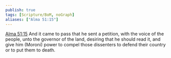 ```yaml
---
publish: true
tags: [Scripture/BoM, noGraph]
aliases: ["Alma 51:15"]
---
```

[Alma 51:15](https://churchofjesuschrist.org/study/scriptures/bofm/alma/51?lang=eng&id=p15#p15) And it came to pass that he sent a petition, with the voice of the people, unto the governor of the land, desiring that he should read it, and give him (Moroni) power to compel those dissenters to defend their country or to put them to death.
